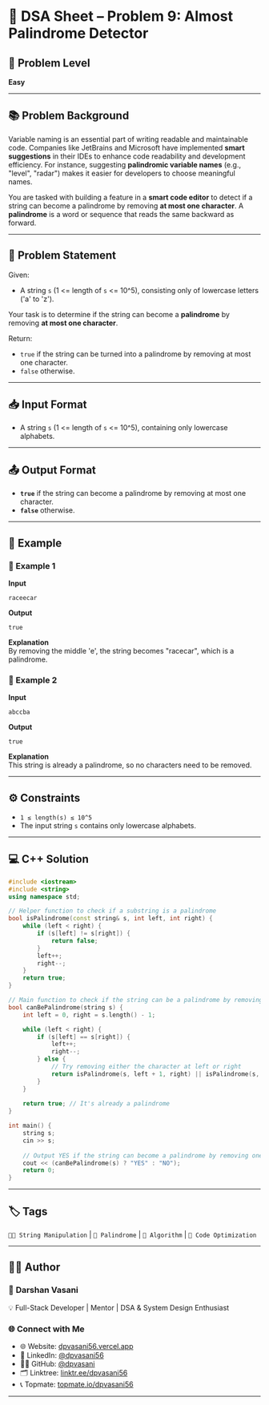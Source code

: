 
# 🧩 DSA Sheet – Problem 9: Almost Palindrome Detector

## 🎯 Problem Level  
**Easy**

---

## 📚 Problem Background  

Variable naming is an essential part of writing readable and maintainable code. Companies like JetBrains and Microsoft have implemented **smart suggestions** in their IDEs to enhance code readability and development efficiency. For instance, suggesting **palindromic variable names** (e.g., "level", "radar") makes it easier for developers to choose meaningful names.

You are tasked with building a feature in a **smart code editor** to detect if a string can become a palindrome by removing **at most one character**. A **palindrome** is a word or sequence that reads the same backward as forward.

---

## 📝 Problem Statement  

Given:
- A string `s` (1 <= length of `s` <= 10^5), consisting only of lowercase letters ('a' to 'z').

Your task is to determine if the string can become a **palindrome** by removing **at most one character**.  

Return:
- `true` if the string can be turned into a palindrome by removing at most one character.
- `false` otherwise.

---

## 📥 Input Format  

- A string `s` (1 <= length of `s` <= 10^5), containing only lowercase alphabets.

---

## 📤 Output Format  

- **`true`** if the string can become a palindrome by removing at most one character.
- **`false`** otherwise.

---

## 🧪 Example  

### 🔹 Example 1  

**Input**  
```
raceecar
```

**Output**  
```
true
```

**Explanation**  
By removing the middle 'e', the string becomes "racecar", which is a palindrome.

### 🔹 Example 2  

**Input**  
```
abccba
```

**Output**  
```
true
```

**Explanation**  
This string is already a palindrome, so no characters need to be removed.

---

## ⚙️ Constraints  

- `1 ≤ length(s) ≤ 10^5`
- The input string `s` contains only lowercase alphabets.

---

## 💻 C++ Solution  

```cpp
#include <iostream>
#include <string>
using namespace std;

// Helper function to check if a substring is a palindrome
bool isPalindrome(const string& s, int left, int right) {
    while (left < right) {
        if (s[left] != s[right]) {
            return false;
        }
        left++;
        right--;
    }
    return true;
}

// Main function to check if the string can be a palindrome by removing at most one character
bool canBePalindrome(string s) {
    int left = 0, right = s.length() - 1;

    while (left < right) {
        if (s[left] == s[right]) {
            left++;
            right--;
        } else {
            // Try removing either the character at left or right
            return isPalindrome(s, left + 1, right) || isPalindrome(s, left, right - 1);
        }
    }
    
    return true; // It's already a palindrome
}

int main() {
    string s;
    cin >> s;
    
    // Output YES if the string can become a palindrome by removing one character
    cout << (canBePalindrome(s) ? "YES" : "NO");
    return 0;
}
```

---

## 🏷️ Tags  
`🧑‍💻 String Manipulation` | `🧠 Palindrome` | `🔧 Algorithm` | `📝 Code Optimization`

---

## 👨‍💻 Author  

### 🚀 **Darshan Vasani**  
💡 Full-Stack Developer | Mentor | DSA & System Design Enthusiast  

### 🌐 Connect with Me  
- 🌐 Website: [dpvasani56.vercel.app](https://dpvasani56.vercel.app)  
- 💼 LinkedIn: [@dpvasani56](https://linkedin.com/in/dpvasani56)  
- 🧑‍💻 GitHub: [@dpvasani](https://github.com/dpvasani)  
- 🗂️ Linktree: [linktr.ee/dpvasani56](https://linktr.ee/dpvasani56)  
- 📞 Topmate: [topmate.io/dpvasani56](https://topmate.io/dpvasani56)

---

